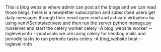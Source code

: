 This is blog website where admin can post all the blogs and we can read those blogs.
there is a newsletter subscription and subscribed users get daily messages through their email
open cmd and activate virtualenv by using venv\Scripts\activate and then run the server python manage.py runserver
and start the celery worker celery -A blog_website worker --loglevel=info --pool=solo
we are using celery for sending mails and periodic tasks 
to run periodic tasks celery -A blog_website beat --loglevel=info
